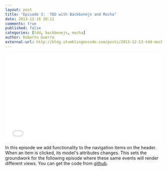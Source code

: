 ```yaml
---
layout: post
title: "Episode 3:  TDD with Backbonejs and Mocha"
date: 2013-12-16 20:11
comments: true
published: false
categories: [tdd, backbonejs, mocha]
author: Roberto Guerra
external-url: http://blog.stumblingoncode.com/posts/2013-12-13-tdd-mocha-backbone-3.html
---
```


<iframe src="//player.vimeo.com/video/81719161" width="500" height="281" frameborder="0" webkitallowfullscreen mozallowfullscreen allowfullscreen></iframe> 

In this episode we add functionality to the navigation items on the header. When an item is clicked, its model's attributes
changes. This sets the groundwork for the following episode where these same events will render different
views.
You can get the code from [github](https://github.com/uris77/tdd-mocha-screencast/tree/PartIII). 

